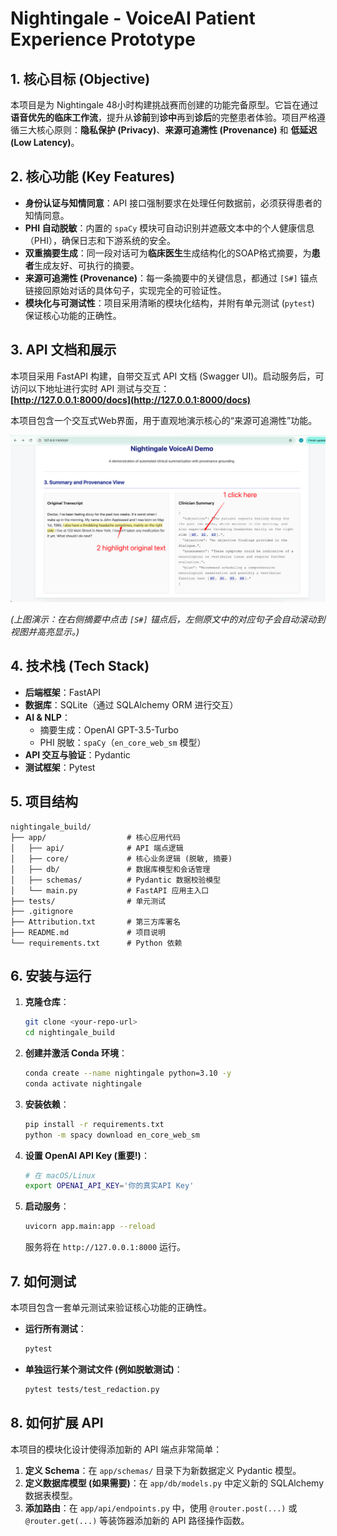 # Nightingale - VoiceAI Patient Experience Prototype

## 1. 核心目标 (Objective)
本项目是为 Nightingale 48小时构建挑战赛而创建的功能完备原型。它旨在通过**语音优先的临床工作流**，提升从**诊前**到**诊中**再到**诊后**的完整患者体验。项目严格遵循三大核心原则：**隐私保护 (Privacy)**、**来源可追溯性 (Provenance)** 和 **低延迟 (Low Latency)**。


## 2. 核心功能 (Key Features)
- **身份认证与知情同意**：API 接口强制要求在处理任何数据前，必须获得患者的知情同意。
- **PHI 自动脱敏**：内置的 `spaCy` 模块可自动识别并遮蔽文本中的个人健康信息（PHI），确保日志和下游系统的安全。
- **双重摘要生成**：同一段对话可为**临床医生**生成结构化的SOAP格式摘要，为**患者**生成友好、可执行的摘要。
- **来源可追溯性 (Provenance)**：每一条摘要中的关键信息，都通过 `[S#]` 锚点链接回原始对话的具体句子，实现完全的可验证性。
- **模块化与可测试性**：项目采用清晰的模块化结构，并附有单元测试 (`pytest`) 保证核心功能的正确性。


## 3. API 文档和展示
本项目采用 FastAPI 构建，自带交互式 API 文档 (Swagger UI)。启动服务后，可访问以下地址进行实时 API 测试与交互：  
**[http://127.0.0.1:8000/docs](http://127.0.0.1:8000/docs)**  


本项目包含一个交互式Web界面，用于直观地演示核心的“来源可追溯性”功能。

![Provenance Highlighting Demo](static/img.png)

*(上图演示：在右侧摘要中点击 `[S#]` 锚点后，左侧原文中的对应句子会自动滚动到视图并高亮显示。)*



## 4. 技术栈 (Tech Stack)
- **后端框架**：FastAPI
- **数据库**：SQLite（通过 SQLAlchemy ORM 进行交互）
- **AI & NLP**：
  - 摘要生成：OpenAI GPT-3.5-Turbo
  - PHI 脱敏：`spaCy`（`en_core_web_sm` 模型）
- **API 交互与验证**：Pydantic
- **测试框架**：Pytest


## 5. 项目结构
```
nightingale_build/
├── app/                  # 核心应用代码
│   ├── api/              # API 端点逻辑
│   ├── core/             # 核心业务逻辑 (脱敏, 摘要)
│   ├── db/               # 数据库模型和会话管理
│   ├── schemas/          # Pydantic 数据校验模型
│   └── main.py           # FastAPI 应用主入口
├── tests/                # 单元测试
├── .gitignore
├── Attribution.txt       # 第三方库署名
├── README.md             # 项目说明
└── requirements.txt      # Python 依赖
```


## 6. 安装与运行
1. **克隆仓库**：
   ```bash
   git clone <your-repo-url>
   cd nightingale_build
   ```

2. **创建并激活 Conda 环境**：
   ```bash
   conda create --name nightingale python=3.10 -y
   conda activate nightingale
   ```

3. **安装依赖**：
   ```bash
   pip install -r requirements.txt
   python -m spacy download en_core_web_sm
   ```

4. **设置 OpenAI API Key (重要!)**：
   ```bash
   # 在 macOS/Linux
   export OPENAI_API_KEY='你的真实API Key'
   ```

5. **启动服务**：
   ```bash
   uvicorn app.main:app --reload
   ```
   服务将在 `http://127.0.0.1:8000` 运行。


## 7. 如何测试
本项目包含一套单元测试来验证核心功能的正确性。
- **运行所有测试**：
  ```bash
  pytest
  ```
- **单独运行某个测试文件 (例如脱敏测试)**：
  ```bash
  pytest tests/test_redaction.py
  ```


## 8. 如何扩展 API
本项目的模块化设计使得添加新的 API 端点非常简单：
1. **定义 Schema**：在 `app/schemas/` 目录下为新数据定义 Pydantic 模型。
2. **定义数据库模型 (如果需要)**：在 `app/db/models.py` 中定义新的 SQLAlchemy 数据表模型。
3. **添加路由**：在 `app/api/endpoints.py` 中，使用 `@router.post(...)` 或 `@router.get(...)` 等装饰器添加新的 API 路径操作函数。


